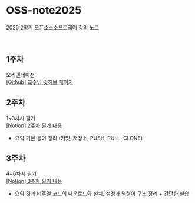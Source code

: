 # OSS-note2025
2025 2학기 오픈소스소프트웨어 강의 노트

<br>

## 1주차
오리엔테이션  
<a href="https://github.com/ai7dnn/2025-OSS"> [Github] 교수님 깃허브 페이지 </a>

## 2주차
1~3차시 필기  
<a href="https://www.notion.so/2-26972c82600e8050a9c5e0503e8dfb42?source=copy_link"> [Notion] 2주차 필기 내용 </a>  
- 요약
  기본 용어 정리 (커밋, 저장소, PUSH, PULL, CLONE)

## 3주차
4~6차시 필기  
<a href="https://www.notion.so/3-27772c82600e80ad8226d5bbf4c5545e?source=copy_link"> [Notion] 3주차 필기 내용 </a>  
- 요약
  깃과 비주얼 코드의 다운로드와 설치, 설정과 명령어 구조 정리 + 간단한 실습
